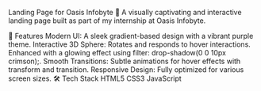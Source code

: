 Landing Page for Oasis Infobyte
🚀 A visually captivating and interactive landing page built as part of my internship at Oasis Infobyte.

🌟 Features
Modern UI: A sleek gradient-based design with a vibrant purple theme.
Interactive 3D Sphere:
Rotates and responds to hover interactions.
Enhanced with a glowing effect using filter: drop-shadow(0 0 10px crimson);.
Smooth Transitions:
Subtle animations for hover effects with transform and transition.
Responsive Design: Fully optimized for various screen sizes.
🛠️ Tech Stack
HTML5
CSS3
JavaScript
